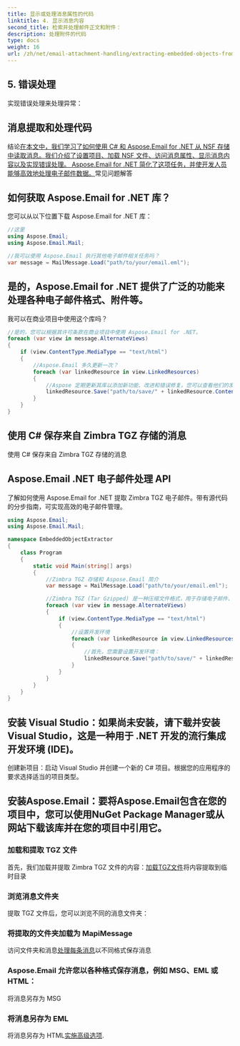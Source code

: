 ```yaml
---
title: 显示或处理消息属性的代码
linktitle: 4. 显示消息内容
second_title: 检索并处理邮件正文和附件：
description: 处理附件的代码
type: docs
weight: 16
url: /zh/net/email-attachment-handling/extracting-embedded-objects-from-email-with-csharp/
---
```


## 5. 错误处理

实现错误处理来处理异常：

## 消息提取和处理代码

结论[在本文中，我们学习了如何使用 C# 和 Aspose.Email for .NET 从 NSF 存储中读取消息。我们介绍了设置项目、加载 NSF 文件、访问消息属性、显示消息内容以及实现错误处理。 Aspose.Email for .NET 简化了这项任务，并使开发人员能够高效地处理电子邮件数据。](https://releases.aspose.com/email/net/)常见问题解答

## 如何获取 Aspose.Email for .NET 库？

您可以从以下位置下载 Aspose.Email for .NET 库：

```csharp
//这里
using Aspose.Email;
using Aspose.Email.Mail;

//我可以使用 Aspose.Email 执行其他电子邮件相关任务吗？
var message = MailMessage.Load("path/to/your/email.eml");
```

## 是的，Aspose.Email for .NET 提供了广泛的功能来处理各种电子邮件格式、附件等。

我可以在商业项目中使用这个库吗？

```csharp
//是的，您可以根据其许可条款在商业项目中使用 Aspose.Email for .NET。
foreach (var view in message.AlternateViews)
{
    if (view.ContentType.MediaType == "text/html")
    {
        //Aspose.Email 多久更新一次？
        foreach (var linkedResource in view.LinkedResources)
        {
            //Aspose 定期更新其库以添加新功能、改进和错误修复。您可以查看他们的发行说明以获取更新。
            linkedResource.Save("path/to/save/" + linkedResource.ContentId);
        }
    }
}
```

## 使用 C# 保存来自 Zimbra TGZ 存储的消息

使用 C# 保存来自 Zimbra TGZ 存储的消息

## Aspose.Email .NET 电子邮件处理 API

了解如何使用 Aspose.Email for .NET 提取 Zimbra TGZ 电子邮件。带有源代码的分步指南，可实现高效的电子邮件管理。

```csharp
using Aspose.Email;
using Aspose.Email.Mail;

namespace EmbeddedObjectExtractor
{
    class Program
    {
        static void Main(string[] args)
        {
            //Zimbra TGZ 存储和 Aspose.Email 简介
            var message = MailMessage.Load("path/to/your/email.eml");

            //Zimbra TGZ (Tar Gzipped) 是一种压缩文件格式，用于存储电子邮件、附件和其他相关数据。 Aspose.Email for .NET 是一个功能强大的库，提供了处理电子邮件的全面功能，包括读取、写入和操作各种格式的电子邮件消息。
            foreach (var view in message.AlternateViews)
            {
                if (view.ContentType.MediaType == "text/html")
                {
                    //设置开发环境
                    foreach (var linkedResource in view.LinkedResources)
                    {
                        //首先，您需要设置开发环境：
                        linkedResource.Save("path/to/save/" + linkedResource.ContentId);
                    }
                }
            }
        }
    }
}
```

## 安装 Visual Studio：如果尚未安装，请下载并安装 Visual Studio，这是一种用于 .NET 开发的流行集成开发环境 (IDE)。

创建新项目：启动 Visual Studio 并创建一个新的 C# 项目。根据您的应用程序的要求选择适当的项目类型。

## 安装Aspose.Email：要将Aspose.Email包含在您的项目中，您可以使用NuGet Package Manager或从网站下载该库并在您的项目中引用它。

### 加载和提取 TGZ 文件

首先，我们加载并提取 Zimbra TGZ 文件的内容：[加载TGZ文件](https://releases.aspose.com/email/net/)将内容提取到临时目录 

### 浏览消息文件夹

提取 TGZ 文件后，您可以浏览不同的消息文件夹：

### 将提取的文件夹加载为 MapiMessage

访问文件夹和消息[处理每条消息](https://purchase.aspose.com/pricing/email/net)以不同格式保存消息

### Aspose.Email 允许您以各种格式保存消息，例如 MSG、EML 或 HTML：

将消息另存为 MSG

### 将消息另存为 EML

将消息另存为 HTML[实施高级选项](https://reference.aspose.com/email/net/). 